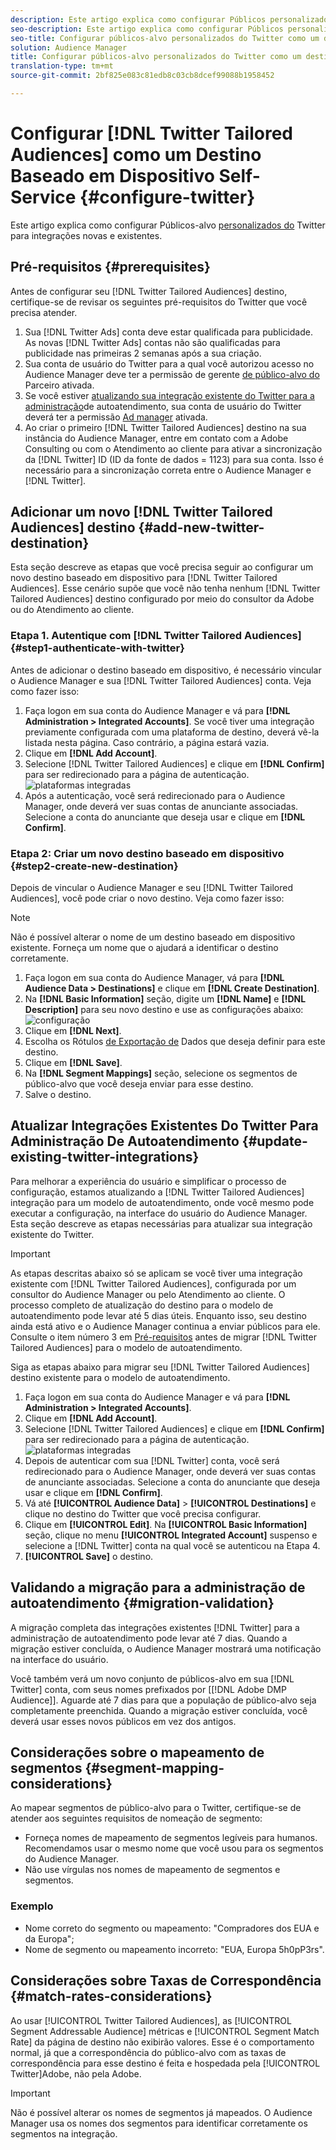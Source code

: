 ```yaml
---
description: Este artigo explica como configurar Públicos personalizados do Twitter para integrações novas e existentes.
seo-description: Este artigo explica como configurar Públicos personalizados do Twitter para integrações novas e existentes.
seo-title: Configurar públicos-alvo personalizados do Twitter como um destino baseado em dispositivo de autoatendimento
solution: Audience Manager
title: Configurar públicos-alvo personalizados do Twitter como um destino baseado em dispositivo de autoatendimento
translation-type: tm+mt
source-git-commit: 2bf825e083c81edb8c03cb8dcef99088b1958452

---
```



# Configurar [!DNL Twitter Tailored Audiences] como um Destino Baseado em Dispositivo Self-Service {#configure-twitter}

Este artigo explica como configurar Públicos-alvo [personalizados do](https://business.twitter.com/en/targeting/tailored-audiences.html) Twitter para integrações novas e existentes.

## Pré-requisitos {#prerequisites}

Antes de configurar seu [!DNL Twitter Tailored Audiences] destino, certifique-se de revisar os seguintes pré-requisitos do Twitter que você precisa atender.

1. Sua [!DNL Twitter Ads] conta deve estar qualificada para publicidade. As novas [!DNL Twitter Ads] contas não são qualificadas para publicidade nas primeiras 2 semanas após a sua criação.
1. Sua conta de usuário do Twitter para a qual você autorizou acesso no Audience Manager deve ter a permissão de gerente [de público-alvo do](https://business.twitter.com/en/help/troubleshooting/multi-user-login-faq.html#accesslevels) Parceiro ativada.
1. Se você estiver [atualizando sua integração existente do Twitter para a administração](#update-existing-twitter-integrations)de autoatendimento, sua conta de usuário do Twitter deverá ter a permissão [Ad manager](https://business.twitter.com/en/help/troubleshooting/multi-user-login-faq.html#accesslevels) ativada.
1. Ao criar o primeiro [!DNL Twitter Tailored Audiences] destino na sua instância do Audience Manager, entre em contato com a Adobe Consulting ou com o Atendimento ao cliente para ativar a sincronização da [!DNL Twitter] ID (ID da fonte de dados = 1123) para sua conta. Isso é necessário para a sincronização correta entre o Audience Manager e [!DNL Twitter].

## Adicionar um novo [!DNL Twitter Tailored Audiences] destino {#add-new-twitter-destination}

Esta seção descreve as etapas que você precisa seguir ao configurar um novo destino baseado em dispositivo para [!DNL Twitter Tailored Audiences]. Esse cenário supõe que você não tenha nenhum [!DNL Twitter Tailored Audiences] destino configurado por meio do consultor da Adobe ou do Atendimento ao cliente.

### Etapa 1. Autentique com [!DNL Twitter Tailored Audiences]{#step1-authenticate-with-twitter}

Antes de adicionar o destino baseado em dispositivo, é necessário vincular o Audience Manager e sua [!DNL Twitter Tailored Audiences] conta. Veja como fazer isso:

1. Faça logon em sua conta do Audience Manager e vá para **[!DNL Administration > Integrated Accounts]**. Se você tiver uma integração previamente configurada com uma plataforma de destino, deverá vê-la listada nesta página. Caso contrário, a página estará vazia.
2. Clique em **[!DNL Add Account]**.
3. Selecione [!DNL Twitter Tailored Audiences] e clique em **[!DNL Confirm]** para ser redirecionado para a página de autenticação.                     ![plataformas integradas](assets/dbd-integrated-platforms.png)
4. Após a autenticação, você será redirecionado para o Audience Manager, onde deverá ver suas contas de anunciante associadas. Selecione a conta do anunciante que deseja usar e clique em **[!DNL Confirm]**.

### Etapa 2: Criar um novo destino baseado em dispositivo {#step2-create-new-destination}

Depois de vincular o Audience Manager e seu [!DNL Twitter Tailored Audiences], você pode criar o novo destino. Veja como fazer isso:

>[!NOTE]
>
>Não é possível alterar o nome de um destino baseado em dispositivo existente. Forneça um nome que o ajudará a identificar o destino corretamente.

1. Faça logon em sua conta do Audience Manager, vá para **[!DNL Audience Data > Destinations]** e clique em **[!DNL Create Destination]**.
2. Na **[!DNL Basic Information]** seção, digite um **[!DNL Name]** e **[!DNL Description]** para seu novo destino e use as configurações abaixo: ![configuração](assets/dbd-new-basic.png)
3. Clique em **[!DNL Next]**.
4. Escolha os Rótulos [de Exportação de](/help/using/features/data-export-controls.md#controls-labels) Dados que deseja definir para este destino.
5. Clique em **[!DNL Save]**.
6. Na **[!DNL Segment Mappings]** seção, selecione os segmentos de público-alvo que você deseja enviar para esse destino.
7. Salve o destino.

## Atualizar Integrações Existentes Do Twitter Para Administração De Autoatendimento {#update-existing-twitter-integrations}

Para melhorar a experiência do usuário e simplificar o processo de configuração, estamos atualizando a [!DNL Twitter Tailored Audiences] integração para um modelo de autoatendimento, onde você mesmo pode executar a configuração, na interface do usuário do Audience Manager. Esta seção descreve as etapas necessárias para atualizar sua integração existente do Twitter.

>[!IMPORTANT]
>
>As etapas descritas abaixo só se aplicam se você tiver uma integração existente com [!DNL Twitter Tailored Audiences], configurada por um consultor do Audience Manager ou pelo Atendimento ao cliente. O processo completo de atualização do destino para o modelo de autoatendimento pode levar até 5 dias úteis. Enquanto isso, seu destino ainda está ativo e o Audience Manager continua a enviar públicos para ele.
> Consulte o item número 3 em [Pré-requisitos](#prerequisites) antes de migrar [!DNL Twitter Tailored Audiences] para o modelo de autoatendimento.

Siga as etapas abaixo para migrar seu [!DNL Twitter Tailored Audiences] destino existente para o modelo de autoatendimento.

1. Faça logon em sua conta do Audience Manager e vá para **[!DNL Administration > Integrated Accounts]**.
1. Clique em **[!DNL Add Account]**.
1. Selecione [!DNL Twitter Tailored Audiences] e clique em **[!DNL Confirm]** para ser redirecionado para a página de autenticação. ![plataformas integradas](assets/dbd-integrated-platforms.png)
1. Depois de autenticar com sua [!DNL Twitter] conta, você será redirecionado para o Audience Manager, onde deverá ver suas contas de anunciante associadas. Selecione a conta do anunciante que deseja usar e clique em **[!DNL Confirm]**.
1. Vá até **[!UICONTROL Audience Data]** &gt; **[!UICONTROL Destinations]** e clique no destino do Twitter que você precisa configurar.
1. Clique em **[!UICONTROL Edit]**. Na **[!UICONTROL Basic Information]** seção, clique no menu **[!UICONTROL Integrated Account]** suspenso e selecione a [!DNL Twitter] conta na qual você se autenticou na Etapa 4.
1. **[!UICONTROL Save]** o destino.

## Validando a migração para a administração de autoatendimento {#migration-validation}

A migração completa das integrações existentes [!DNL Twitter] para a administração de autoatendimento pode levar até 7 dias. Quando a migração estiver concluída, o Audience Manager mostrará uma notificação na interface do usuário.

Você também verá um novo conjunto de públicos-alvo em sua [!DNL Twitter] conta, com seus nomes prefixados por [[!DNL Adobe DMP Audience]]. Aguarde até 7 dias para que a população de público-alvo seja completamente preenchida. Quando a migração estiver concluída, você deverá usar esses novos públicos em vez dos antigos.

## Considerações sobre o mapeamento de segmentos {#segment-mapping-considerations}

Ao mapear segmentos de público-alvo para o Twitter, certifique-se de atender aos seguintes requisitos de nomeação de segmento:

* Forneça nomes de mapeamento de segmentos legíveis para humanos. Recomendamos usar o mesmo nome que você usou para os segmentos do Audience Manager.
* Não use vírgulas nos nomes de mapeamento de segmentos e segmentos.

### Exemplo

* Nome correto do segmento ou mapeamento: "Compradores dos EUA e da Europa";
* Nome de segmento ou mapeamento incorreto: "EUA, Europa 5h0pP3rs".

## Considerações sobre Taxas de Correspondência {#match-rates-considerations}

Ao usar [!UICONTROL Twitter Tailored Audiences], as [!UICONTROL Segment Addressable Audience] métricas e [!UICONTROL Segment Match Rate] da página de destino não exibirão valores. Esse é o comportamento normal, já que a correspondência do público-alvo com as taxas de correspondência para esse destino é feita e hospedada pela [!UICONTROL Twitter]Adobe, não pela Adobe.

>[!IMPORTANT]
>
>Não é possível alterar os nomes de segmentos já mapeados. O Audience Manager usa os nomes dos segmentos para identificar corretamente os segmentos na integração.
